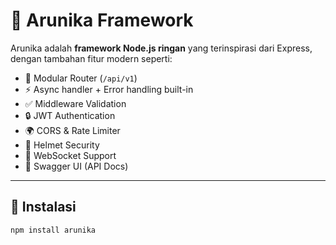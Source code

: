 # 🌅 Arunika Framework

Arunika adalah **framework Node.js ringan** yang terinspirasi dari Express, dengan tambahan fitur modern seperti:

- 🚏 Modular Router (`/api/v1`)
- ⚡ Async handler + Error handling built-in
- ✅ Middleware Validation
- 🔒 JWT Authentication
- 🌍 CORS & Rate Limiter
- 🔐 Helmet Security
- 📡 WebSocket Support
- 📖 Swagger UI (API Docs)

---

## 🚀 Instalasi

```bash
npm install arunika
